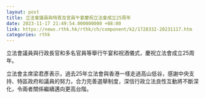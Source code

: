 ```yaml
---
layout: post
title: 立法會議員與特首及官員午宴慶祝立法會成立25周年
date: 2023-11-17 21:49:54.000000000 +08:00
link: https://news.rthk.hk/rthk/ch/component/k2/1728332-20231117.htm
categories: rthk
---
```


立法會議員與行政長官和多名官員等舉行午宴和祝酒儀式，慶祝立法會成立25周年。

立法會主席梁君彥表示，過去25年立法會與香港一樣走過高山低谷，感謝中央支持、特區政府和議員的努力，合力完善選舉制度，深信行政立法良性互動將不斷深化，令兩者關係繼續邁向更高台階。
